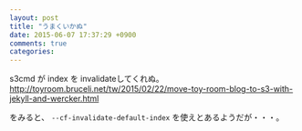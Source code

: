 ```yaml
---
layout: post
title: "うまくいかぬ"
date: 2015-06-07 17:37:29 +0900
comments: true
categories:
---
```


s3cmd が index を invalidateしてくれぬ。
http://toyroom.bruceli.net/tw/2015/02/22/move-toy-room-blog-to-s3-with-jekyll-and-wercker.html

をみると、 `--cf-invalidate-default-index` を使えとあるようだが・・・。
